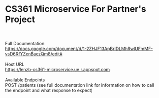 # CS361 Microservice For Partner's Project
<br><br>
Full Documentation <br>
https://docs.google.com/document/d/1-2ZHJF13ApBrIDLMhRwlUFmMF-vsD6RfYZenBaezQm8/edit#
<br><br>
Host URL<br>
https://lenzb-cs361-microservice.ue.r.appspot.com
<br><br>
Available Endpoints<br>
POST /patients (see full documentation link for information on how to call the endpoint and what response to expect)
